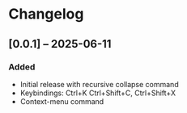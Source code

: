 # Changelog

## [0.0.1] – 2025-06-11
### Added
- Initial release with recursive collapse command
- Keybindings: Ctrl+K Ctrl+Shift+C, Ctrl+Shift+X
- Context-menu command

